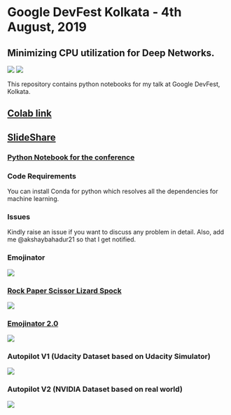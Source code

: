 # Google DevFest Kolkata - 4th August, 2019 
## Minimizing CPU utilization for Deep Networks.
 [![](https://img.shields.io/github/license/sourcerer-io/hall-of-fame.svg?colorB=ff0000)](https://github.com/akshaybahadur21/Emojinator/blob/master/LICENSE.md)  [![](https://img.shields.io/badge/Akshay-Bahadur-brightgreen.svg?colorB=ff0000)](https://akshaybahadur.com)

This repository contains python notebooks for my talk at Google DevFest, Kolkata.

## [Colab link](https://colab.research.google.com/drive/15b1CxgenWqLIbrgA_9Y-UKqJVM9jh1QE)

## [SlideShare](https://www.slideshare.net/AkshayBahadur/google-devfest-kolkata19-160113923)

### [Python Notebook for the conference](https://nbviewer.jupyter.org/github/akshaybahadur21/Google-DevFest-Kolkata-2019/blob/master/Google_DevFest_Kolkata_2019_.ipynb)

### Code Requirements
You can install Conda for python which resolves all the dependencies for machine learning.

### Issues
Kindly raise an issue if you want to discuss any problem in detail. Also, add me @akshaybahadur21 so that I get notified.

### Emojinator
<img src="https://github.com/akshaybahadur21/Emojinator/blob/master/emo.gif">

### [Rock Paper Scissor Lizard Spock](https://github.com/akshaybahadur21/Emojinator/tree/master/Rock_Paper_Scissor_Lizard_Spock)
<img src="https://github.com/akshaybahadur21/Emojinator/blob/master/RPS.gif">

### [Emojinator 2.0](https://github.com/akshaybahadur21/Emojinator/tree/master/Emojinator_V2)
<img src="emo_v2.gif">

### Autopilot V1 (Udacity Dataset based on Udacity Simulator)
<img src="https://github.com/akshaybahadur21/Autopilot/blob/master/final.gif">

### Autopilot V2 (NVIDIA Dataset based on real world)
<img src="https://github.com/akshaybahadur21/Autopilot/blob/master/v2.gif">





